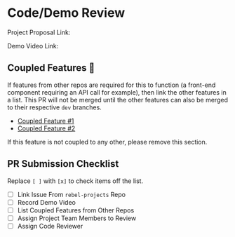 # Code/Demo Review

Project Proposal Link:

Demo Video Link:

## Coupled Features 🚨

If features from other repos are required for this to function (a front-end component requiring an API call for example), then link the other features in a list.
This PR will not be merged until the other features can also be merged to their respective `dev` branches.

- [Coupled Feature #1](https://github.com/issues)
- [Coupled Feature #2](https://github.com/someotherissue)

If this feature is not coupled to any other, please remove this section.

## PR Submission Checklist

Replace `[ ]` with `[x]` to check items off the list.

- [ ] Link Issue From `rebel-projects` Repo
- [ ] Record Demo Video
- [ ] List Coupled Features from Other Repos
- [ ] Assign Project Team Members to Review
- [ ] Assign Code Reviewer
